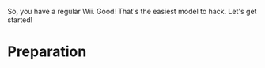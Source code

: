 So, you have a regular Wii. Good! That's the easiest model to hack. Let's get started!


# Preparation #
